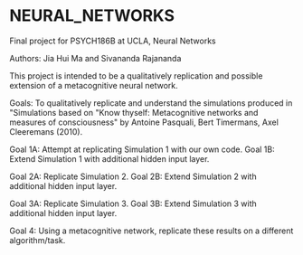 # NEURAL_NETWORKS

Final project for PSYCH186B at UCLA, Neural Networks

Authors: Jia Hui Ma and Sivananda Rajananda

This project is intended to be a qualitatively replication and possible extension of a metacognitive neural network.

Goals: To qualitatively replicate and understand the simulations produced in "Simulations based on "Know thyself: Metacognitive networks and measures of consciousness" by Antoine Pasquali, Bert Timermans, Axel Cleeremans (2010).

Goal 1A: Attempt at replicating Simulation 1 with our own code.
Goal 1B: Extend Simulation 1 with additional hidden input layer. 

Goal 2A: Replicate Simulation 2.
Goal 2B: Extend Simulation 2 with additional hidden input layer. 

Goal 3A: Replicate Simulation 3.
Goal 3B: Extend Simulation 3 with additional hidden input layer. 

Goal 4: Using a metacognitive network, replicate these results on a different algorithm/task.
